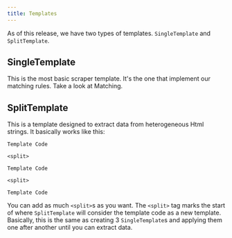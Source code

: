 ```yaml
---
title: Templates
---
```


As of this release, we have two types of templates. `SingleTemplate` and `SplitTemplate`.

## SingleTemplate

This is the most basic scraper template. It's the one that implement our matching rules. Take a look at Matching.

## SplitTemplate

This is a template designed to extract data from heterogeneous Html strings. It basically works like this:

    Template Code
    
    <split>
    
    Template Code
    
    <split>
    
    Template Code

You can add as much `<split>`s as you want. The `<split>` tag marks the start of where `SplitTemplate` 
will consider the template code as a new template. Basically, this is the same as creating 3 `SingleTemplate`s
and applying them one after another until you can extract data.
